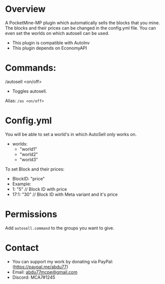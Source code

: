 # Overview
A PocketMine-MP plugin which automatically sells the blocks that you mine. The blocks and their prices can be changed in the config.yml file.
You can even set the worlds on which autosell can be used.
 - This plugin is compatible with AutoInv
 - This plugin depends on EconomyAPI

# Commands: 
 /autosell <on/off>
   - Toggles autosell.
 
 Alias: `/as <on/off>`
 
# Config.yml
  You will be able to set a world's in which AutoSell only works on.
  
 - worlds:
   - "world1"
   - "world2"
   - "world3"
  
  To set Block and their prices: 
 - BlockID: "price"
  - Example:
   - 1: "5"     // Block ID with price
   - 17:1: "30" // Block ID with Meta variant and it's price
 
 # Permissions
 Add `autosell.command` to the groups you want to give. 

 # Contact

 - You can support my work by donating via PayPal: (https://paypal.me/abdu77)
 - Email: abdu77mcpe@gmail.com 
 - Discord: MCA7#1245
